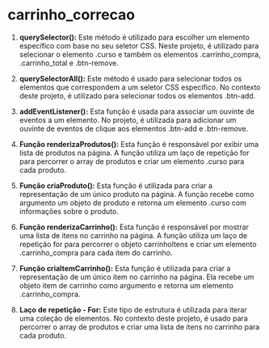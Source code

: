 # carrinho_correcao

1. **querySelector():** Este método é utilizado para escolher um elemento específico com base no seu seletor CSS. Neste projeto, é utilizado para selecionar o elemento .curso e também os elementos .carrinho_compra, .carrinho_total e .btn-remove.

2. **querySelectorAll():** Este método é usado para selecionar todos os elementos que correspondem a um seletor CSS específico. No contexto deste projeto, é utilizado para selecionar todos os elementos .btn-add.

3. **addEventListener():** Esta função é usada para associar um ouvinte de eventos a um elemento. No projeto, é utilizada para adicionar um ouvinte de eventos de clique aos elementos .btn-add e .btn-remove.

4. **Função renderizaProdutos():** Esta função é responsável por exibir uma lista de produtos na página. A função utiliza um laço de repetição for para percorrer o array de produtos e criar um elemento .curso para cada produto.

5. **Função criaProduto():** Esta função é utilizada para criar a representação de um único produto na página. A função recebe como argumento um objeto de produto e retorna um elemento .curso com informações sobre o produto.

6. **Função renderizaCarrinho():** Esta função é responsável por mostrar uma lista de itens no carrinho na página. A função utiliza um laço de repetição for para percorrer o objeto carrinhoItens e criar um elemento .carrinho_compra para cada item do carrinho.

7. **Função criaItemCarrinho():** Esta função é utilizada para criar a representação de um único item no carrinho na página. Ela recebe um objeto item de carrinho como argumento e retorna um elemento .carrinho_compra.

8. **Laço de repetição - For:** Este tipo de estrutura é utilizada para iterar uma coleção de elementos. No contexto deste projeto, é usado para percorrer o array de produtos e criar uma lista de itens no carrinho para cada produto.
